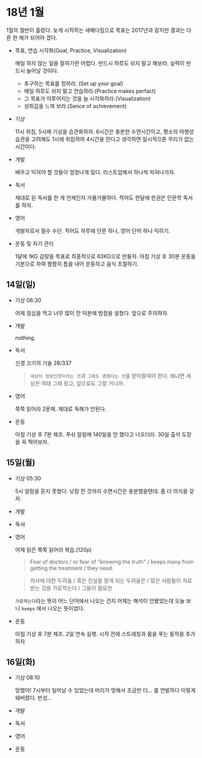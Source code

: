 # 18년 1월

1월의 절반이 흘렀다. 늦게 시작하는 새해다짐으로 목표는 2017년과 같지만 결과는 다른 한 해가 되어야 겠다.

- 목표, 연습 시각화(Goal, Practice, Visualization)

	매일 하지 않는 일을 잘하기란 어렵다. 반드시 하루도 쉬지 말고 해보라. 실력이 반드시 늘어날 것이다.

	- 추구하는 목표를 정하라. (Set up your goal)
	- 매일 하루도 쉬지 말고 연습하라.(Practice makes perfact)
	- 그 목표가 이루어지는 것을 늘 시각화하라.(Visualization)
	- 성취감을 느껴 보라.(Sence of achievement)


- 기상

	11시 취침, 5시에 기상을 습관화하자. 6시간은 충분한 수면시간이고, 평소의 야행성 습관을 고려해도 1시에 취침하여 4시간을 잔다고 생각하면 일시적으론 무리가 없는 시간이다.

- 개발

	배우고 익혀야 할 것들이 엄청나게 많다. 리스트업해서 하나씩 익혀나가자.

- 독서

	제대로 된 독서를 한 게 언제인지 가물가물하다. 적어도 한달에 한권은 인문학 독서를 하자.

- 영어

	개발자로서 필수 수단. 적어도 하루에 단문 하나, 영어 단어 하나 익히기.

- 운동 및 자기 관리

	1달에 1KG 감량을 목표로 최종적으로 63KG으로 만들자. 아침 기상 후 30분 운동을 기본으로 하여 짬짬히 틈을 내어 운동하고 음식 조절하기.

## 14일(일)

- 기상 06:30

	어제 점심을 먹고 너무 많이 잔 덕분에 밤잠을 설쳤다. 앞으로 주의하자.

- 개발

	nothing.

- 독서

	신경 끄기의 기술 28/337

	> `세상이 엉망진창이라는 것`과 `그래도 괜찮다는 것`을 받아들여야 한다. 왜냐면 세상은 여태 그래 왔고, 앞으로도 그럴 거니까.

- 영어

	쭉쭉 읽어라 2문제. 제대로 독해가 안된다.

- 운동

	아침 기상 후 7분 체조. 푸쉬 알림에 140일을 안 했다고 나오더라. 30일 출석 도장을 꼭 찍어보자.

## 15일(월)

- 기상 05:30

	5시 알람을 듣지 못했다. 낮잠 잔 것까지 수면시간은 충분했을텐데. 좀 더 의식을 갖자.

- 개발

- 독서

- 영어

	어제 읽은 쭉쭉 읽어라 복습.(120p)

	> Fear of doctors / or fear of "knowing the truth" / keeps many from getting the treatment / they need.

	> 의사에 대한 두려움 / 혹은 진실을 알게 되는 두려움은 / 많은 사람들이 치료 받는 것을 가로막는다 / 그들이 필요한

	`가로막는다`라는 뜻이 어느 단어에서 나오는 건지 어제는 해석이 안됐었는데 오늘 보니 `keeps` 에서 나오는 뜻이었다.

- 운동

	아침 기상 후 7분 체조. 2일 연속 실행. 시작 전에 스트레칭과 몸을 푸는 동작을 추가하자

## 16일(화)

- 기상 08:10

	망했어! 7시부터 일어날 수 있었는데 머리가 멍해서 조금만 더... 를 연발하다 이렇게 돼버렸다. 반성...

- 개발

- 독서

- 영어

- 운동

	
